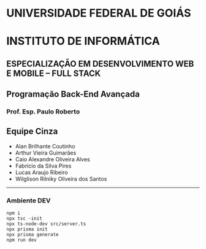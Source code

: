 # UNIVERSIDADE FEDERAL DE GOIÁS

# INSTITUTO DE INFORMÁTICA

## ESPECIALIZAÇÃO EM DESENVOLVIMENTO WEB E MOBILE – FULL STACK

## Programação Back-End Avançada

### Prof. Esp. Paulo Roberto

## **Equipe Cinza**
- Alan Brilhante Coutinho
- Arthur Vieira Guimarães
- Caio Alexandre Oliveira Alves
- Fabricio da Silva Pires
- Lucas Araujo Ribeiro
- Wilglison Rilniky Oliveira dos Santos



---

### Ambiente DEV
```=
npm i
npx tsc -init
npx ts-node-dev src/server.ts
npx prisma init
npx prisma generate
npm run dev
```

